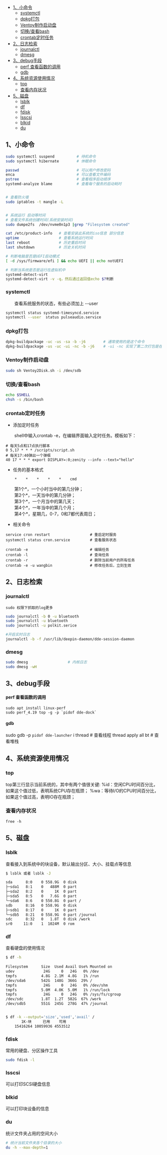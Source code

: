 - [1、小命令](#1小命令)
  - [systemctl](#systemctl)
  - [dpkg打包](#dpkg打包)
  - [Ventoy制作启动盘](#ventoy制作启动盘)
  - [切换/查看bash](#切换查看bash)
  - [crontab定时任务](#crontab定时任务)
- [2、日志检索](#2日志检索)
  - [journalctl](#journalctl)
  - [dmesg](#dmesg)
- [3、debug手段](#3debug手段)
    - [perf 查看函数的调用](#perf-查看函数的调用)
    - [gdb](#gdb)
- [4、系统资源使用情况](#4系统资源使用情况)
  - [top](#top)
  - [查看内存状况](#查看内存状况)
- [5、磁盘](#5磁盘)
  - [lsblk](#lsblk)
  - [df](#df)
  - [fdisk](#fdisk)
  - [lsscsi](#lsscsi)
  - [blkid](#blkid)
  - [du](#du)

## 1、小命令

```bash
sudo systemctl suspend          # 待机命令
sudo systemctl hibernate        # 休眠命令

passwd                          # 可以用户修改密码
enca                            # 可以查看文件编码
pstree                          # 查看程序启动顺序
systemd-analyze blame           # 查看每个服务的启动耗时


# 查看防火墙
sudo iptables -t mangle -L


# 系统运行 启动等时间
# 查看文件系统创建时间(系统安装时间)
sudo dumpe2fs  /dev/nvme0n1p3 |grep "Filesystem created"

cat /etc/product-info   # 查看安装此系统的iso信息 部分信息
uptime                  # 查看系统运行时间
last reboot             # 历史重启时间
last shutdown           # 历史关机时间

# 判断电脑是否是UEFI启动模式
[ -d /sys/firmware/efi ] && echo UEFI || echo notUEFI

# 判断当系统是否是运行在虚拟机中
systemd-detect-virt
systemd-detect-virt -v -q，然后通过返回值echo $?判断
```

### systemctl

&emsp;&emsp;查看系统服务的状态，有些必须加上 --user 

```bash
systemctl status systemd-timesyncd.service
systemctl --user  status pulseaudio.service
```

### dpkg打包

```bash
dpkg-buildpackage -uc -us -sa -b -j6        # 通常使用的是这个命令
dpkg-buildpackage -us -uc -ui -nc -b -j6    # -ui -nc 实现了第二次打包是在第一次的基础上? 和make有点像
```

### Ventoy制作启动盘 

```bash
sudo sh Ventoy2Disk.sh -i /dev/sdb
```

### 切换/查看bash

```bash
echo $SHELL
chsh -s /bin/bash
```

### crontab定时任务

+ 添加定时任务

&emsp;&emsp;shell中输入crontab -e，在编辑界面输入定时任务。模板如下：

```shell
# 每天5点和17点执行脚本
0 5,17 * * * /scripts/script.sh
# 每天17:40弹出一个弹框
40 17 * * * export DISPLAY=:0;zenity --info --text="hello"
```

+ 任务的基本格式

```shell
    *    *    *    *    *    cmd
```

&emsp;&emsp;第1个*，一个小时当中的第几分钟；  
&emsp;&emsp;第2个*，一天当中的第几分钟；  
&emsp;&emsp;第3个*，一个月当中的第几天；  
&emsp;&emsp;第4个*，一年当中的第几个月；  
&emsp;&emsp;第4个*，星期几，0-7，0和7都代表周日；

+ 相关命令

```shell
service cron restart                  # 重启定时服务
systemctl status cron.service         # 查看服务状态

crontab -e                            # 编辑任务        
crontab -l                            # 查询任务
crontab -r                            # 删除当前用户的所有任务
crontab -e -u wangbin                 # 修改任务后，立刻生效
```

## 2、日志检索 
 
### journalctl
  
    sudo 权限下抓取的log更多

```bash
sudo journalctl -b 0 -u bluetooth
sudo journalctl -u bluetooth
sudo journalctl -u polkit.serice

#开启实时日志
journalctl -b -f /usr/lib/deepin-daemon/dde-session-daemon  
```

### dmesg

```bash
sudo dmesg                  # 内核日志
sudo dmesg -wH
```

## 3、debug手段

#### perf 查看函数的调用
    sudo apt install linux-perf
    sudo perf_4.19 top -g -p `pidof dde-dock`

#### gdb
sudo gdb -p `pidof dde-launcher`
    i thread                       # 查看线程
    thread apply all bt            # 查看堆栈

## 4、系统资源使用情况

### top

top第三行显示当前系统的，其中有两个值很关键:
    %id：空闲CPU时间百分比，如果这个值过低，表明系统CPU存在瓶颈；
    %wa：等待I/O的CPU时间百分比，如果这个值过高，表明IO存在瓶颈；

### 查看内存状况

    free -h


## 5、磁盘

### lsblk
  
  查看接入到系统中的块设备，默认输出分区、大小、挂载点等信息

```bash
$ lsblk 或者 lsblk -J

sda      8:0    0 558.9G  0 disk
├─sda1   8:1    0   488M  0 part
├─sda2   8:2    0     1K  0 part
├─sda5   8:5    0   7.6G  0 part
└─sda6   8:6    0 550.8G  0 part /
sdb      8:16   0 558.9G  0 disk
├─sdb1   8:17   0     1K  0 part
└─sdb5   8:21   0 558.9G  0 part /journal
sdc      8:32   0   1.8T  0 disk /work
sr0     11:0    1  1024M  0 rom
```

### df

  查看硬盘的使用情况

```bash
$ df -h
    
Filesystem      Size  Used Avail Use% Mounted on
udev             24G     0   24G   0% /dev
tmpfs           4.8G  2.1M  4.8G   1% /run
/dev/sda6       542G  148G  366G  29% /
tmpfs            24G     0   24G   0% /dev/shm
tmpfs           5.0M  4.0K  5.0M   1% /run/lock
tmpfs            24G     0   24G   0% /sys/fs/cgroup
/dev/sdc        1.8T  1.2T  582G  67% /work
/dev/sdb5       551G  245G  278G  47% /journal


$ df -k --output='size','used','avail' /
       1K-块     已用    可用
    15416264 10059936 4553512
```

### fdisk

  常用的硬盘、分区操作工具

```bash
sudo fdisk -l
```

### lsscsi

  可以打印SCSI硬盘信息

### blkid

  可以打印块设备的信息

### du

  统计文件夹占用的空间大小

```bash
# 统计当前文件夹各个目录的大小
du -h --max-depth=1   
```






